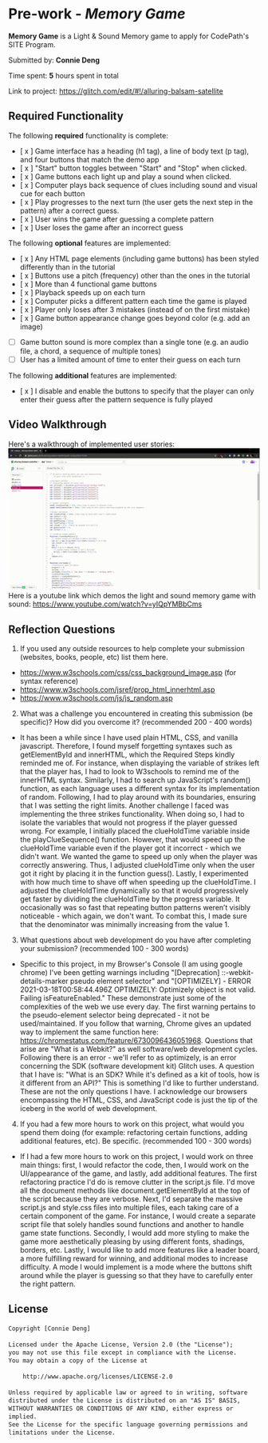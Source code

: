 # Pre-work - _Memory Game_

**Memory Game** is a Light & Sound Memory game to apply for CodePath's SITE Program.

Submitted by: **Connie Deng**

Time spent: **5** hours spent in total

Link to project: https://glitch.com/edit/#!/alluring-balsam-satellite

## Required Functionality

The following **required** functionality is complete:

- [ x ] Game interface has a heading (h1 tag), a line of body text (p tag), and four buttons that match the demo app
- [ x ] "Start" button toggles between "Start" and "Stop" when clicked.
- [ x ] Game buttons each light up and play a sound when clicked.
- [ x ] Computer plays back sequence of clues including sound and visual cue for each button
- [ x ] Play progresses to the next turn (the user gets the next step in the pattern) after a correct guess.
- [ x ] User wins the game after guessing a complete pattern
- [ x ] User loses the game after an incorrect guess

The following **optional** features are implemented:

- [ x ] Any HTML page elements (including game buttons) has been styled differently than in the tutorial
- [ x ] Buttons use a pitch (frequency) other than the ones in the tutorial
- [ x ] More than 4 functional game buttons
- [ x ] Playback speeds up on each turn
- [ x ] Computer picks a different pattern each time the game is played
- [ x ] Player only loses after 3 mistakes (instead of on the first mistake)
- [ x ] Game button appearance change goes beyond color (e.g. add an image)
- [ ] Game button sound is more complex than a single tone (e.g. an audio file, a chord, a sequence of multiple tones)
- [ ] User has a limited amount of time to enter their guess on each turn

The following **additional** features are implemented:

- [ x ] I disable and enable the buttons to specify that the player can only enter their guess after the pattern sequence is fully played 

## Video Walkthrough

Here's a walkthrough of implemented user stories:
<img src="SITE-pre-work-demo.gif" alt="SITE Pre-work Demo">
Here is a youtube link which demos the light and sound memory game with sound: https://www.youtube.com/watch?v=yIQpYMBbCms

## Reflection Questions

1. If you used any outside resources to help complete your submission (websites, books, people, etc) list them here.

- https://www.w3schools.com/css/css_background_image.asp (for syntax reference)
- https://www.w3schools.com/jsref/prop_html_innerhtml.asp
- https://www.w3schools.com/js/js_random.asp

2. What was a challenge you encountered in creating this submission (be specific)? How did you overcome it? (recommended 200 - 400 words)
- It has been a while since I have used plain HTML, CSS, and vanilla javascript. Therefore, I found myself forgetting syntaxes such as getElementById and innerHTML, which the Required Steps kindly reminded me of. For instance, when displaying the variable of strikes left that the player has, I had to look to W3schools to remind me of the innerHTML syntax. Similarly, I had to search up JavaScript's random() function, as each language uses a different syntax for its implementation of random. Following, I had to play around with its boundaries, ensuring that I was setting the right limits. Another challenge I faced was implementing the three strikes functionality. When doing so, I had to isolate the variables that would not progress if the player guessed wrong. For example, I initially placed the clueHoldTime variable inside the playClueSequence() function. However, that would speed up the clueHoldTime variable even if the player got it incorrect - which we didn't want. We wanted the game to speed up only when the player was correctly answering. Thus, I adjusted clueHoldTime only when the user got it right by placing it in the function guess(). Lastly, I experimented with how much time to shave off when speeding up the clueHoldTime. I adjusted the clueHoldTime dynamically so that it would progressively get faster by dividing the clueHoldTime by the progress variable. It occasionally was so fast that repeating button patterns weren’t visibly noticeable - which again, we don't want. To combat this, I made sure that the denominator was minimally increasing from the value 1.

3. What questions about web development do you have after completing your submission? (recommended 100 - 300 words)
- Specific to this project, in my Browser's Console (I am using google chrome) I've been getting warnings including "[Deprecation] ::-webkit-details-marker pseudo element selector" and "[OPTIMIZELY] - ERROR 2021-03-18T00:58:44.496Z OPTIMIZELY: Optimizely object is not valid. Failing isFeatureEnabled." These demonstrate just some of the complexities of the web we use every day. The first warning pertains to the pseudo-element selector being deprecated - it not be used/maintained. If you follow that warning, Chrome gives an updated way to implement the same function here: https://chromestatus.com/feature/6730096436051968. Questions that arise are "What is a Webkit?" as well software/web development cycles. Following there is an error - we'll refer to as optimizely, is an error concerning the SDK (software development kit) Glitch uses. A question that I have is: "What is an SDK? While it's defined as a kit of tools, how is it different from an API?" This is something I'd like to further understand. These are not the only questions I have. I acknowledge our browsers encompassing the HTML, CSS, and JavaScript code is just the tip of the iceberg in the world of web development. 

4. If you had a few more hours to work on this project, what would you spend them doing (for example: refactoring certain functions, adding additional features, etc). Be specific. (recommended 100 - 300 words)
- If I had a few more hours to work on this project, I would work on three main things: first, I would refactor the code, then, I would work on the UI/appearance of the game, and lastly, add additional features. The first refactoring practice I'd do is remove clutter in the script.js file. I'd move all the document methods like document.getElementById at the top of the script because they are verbose. Next, I'd separate the massive script.js and style.css files into multiple files, each taking care of a certain component of the game. For instance, I would create a separate script file that solely handles sound functions and another to handle game state functions. Secondly, I would add more styling to make the game more aesthetically pleasing by using different fonts, shadings, borders, etc. Lastly, I would like to add more features like a leader board, a more fulfilling reward for winning, and additional modes to increase difficulty. A mode I would implement is a mode where the buttons shift around while the player is guessing so that they have to carefully enter the right pattern.

## License

    Copyright [Connie Deng]

    Licensed under the Apache License, Version 2.0 (the "License");
    you may not use this file except in compliance with the License.
    You may obtain a copy of the License at

        http://www.apache.org/licenses/LICENSE-2.0

    Unless required by applicable law or agreed to in writing, software
    distributed under the License is distributed on an "AS IS" BASIS,
    WITHOUT WARRANTIES OR CONDITIONS OF ANY KIND, either express or implied.
    See the License for the specific language governing permissions and
    limitations under the License.
